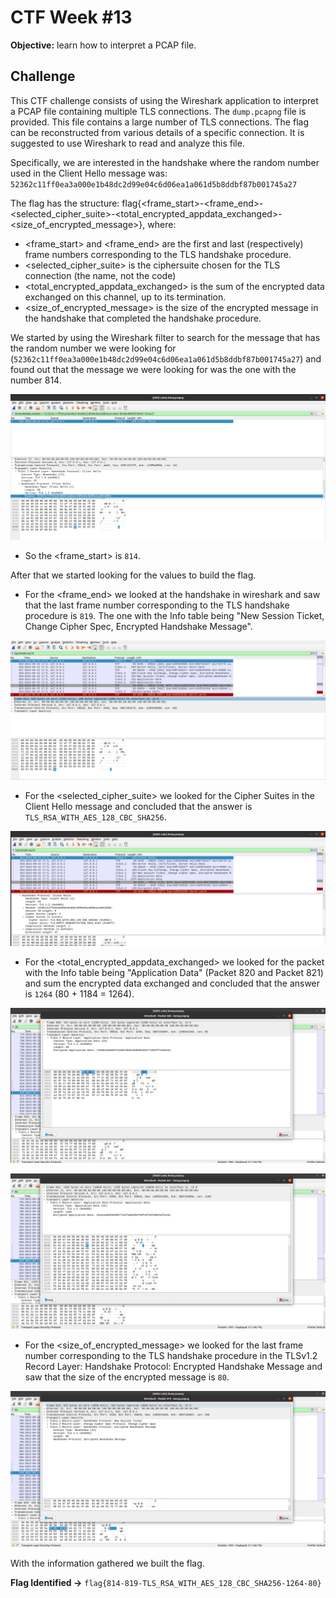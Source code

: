# **CTF Week #13**

**Objective:** learn how to interpret a PCAP file.

## Challenge

This CTF challenge consists of using the Wireshark application to interpret a PCAP file containing multiple TLS connections. The `dump.pcapng` file is provided. This file contains a large number of TLS connections. The flag can be reconstructed from various details of a specific connection. It is suggested to use Wireshark to read and analyze this file.

Specifically, we are interested in the handshake where the random number used in the Client Hello message was: `52362c11ff0ea3a000e1b48dc2d99e04c6d06ea1a061d5b8ddbf87b001745a27`

The flag has the structure: flag{<frame_start>-<frame_end>-<selected_cipher_suite>-<total_encrypted_appdata_exchanged>-<size_of_encrypted_message>}, where:
- <frame_start> and <frame_end> are the first and last (respectively) frame numbers corresponding to the TLS handshake procedure.
- <selected_cipher_suite> is the ciphersuite chosen for the TLS connection (the name, not the code)
- <total_encrypted_appdata_exchanged> is the sum of the encrypted data exchanged on this channel, up to its termination.
- <size_of_encrypted_message> is the size of the encrypted message in the handshake that completed the handshake procedure.

We started by using the Wireshark filter to search for the message that has the random number we were looking for (`52362c11ff0ea3a000e1b48dc2d99e04c6d06ea1a061d5b8ddbf87b001745a27`) and found out that the message we were looking for was the one with the number 814.

![screenshot1](screenshots/CTFWEEK13/screenshot1.png)

- So the <frame_start> is `814`.

After that we started looking for the values to build the flag.

- For the <frame_end> we looked at the handshake in wireshark and saw that the last frame number corresponding to the TLS handshake procedure is `819`. The one with the Info table being "New Session Ticket, Change Cipher Spec, Encrypted Handshake Message".

![screenshot2](screenshots/CTFWEEK13/screenshot2.png)

- For the <selected_cipher_suite> we looked for the Cipher Suites in the Client Hello message and concluded that the answer is `TLS_RSA_WITH_AES_128_CBC_SHA256`.

![screenshot3](screenshots/CTFWEEK13/screenshot3.png)

- For the <total_encrypted_appdata_exchanged> we looked for the packet with the Info table being "Application Data" (Packet 820 and Packet 821) and sum the encrypted data exchanged and concluded that the answer is `1264` (80 + 1184 = 1264).

![screenshot4](screenshots/CTFWEEK13/screenshot4.png)

![screenshot5](screenshots/CTFWEEK13/screenshot5.png)

- For the <size_of_encrypted_message> we looked for the last frame number corresponding to the TLS handshake procedure in the TLSv1.2 Record Layer: Handshake Protocol: Encrypted Handshake Message and saw that the size of the encrypted message is `80`.

![screenshot6](screenshots/CTFWEEK13/screenshot6.png)

With the information gathered we built the flag.

**Flag Identified ->** `flag{814-819-TLS_RSA_WITH_AES_128_CBC_SHA256-1264-80}`
